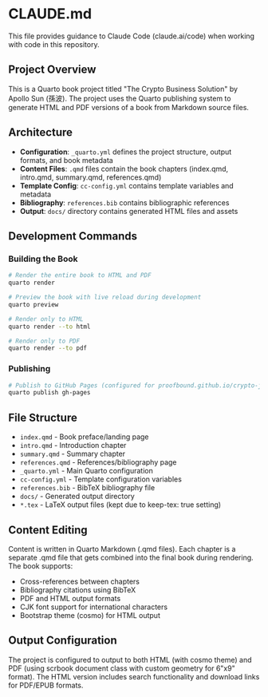 # CLAUDE.md

This file provides guidance to Claude Code (claude.ai/code) when working with code in this repository.

## Project Overview

This is a Quarto book project titled "The Crypto Business Solution" by Apollo Sun (孫波). The project uses the Quarto publishing system to generate HTML and PDF versions of a book from Markdown source files.

## Architecture

- **Configuration**: `_quarto.yml` defines the project structure, output formats, and book metadata
- **Content Files**: `.qmd` files contain the book chapters (index.qmd, intro.qmd, summary.qmd, references.qmd)
- **Template Config**: `cc-config.yml` contains template variables and metadata
- **Bibliography**: `references.bib` contains bibliographic references
- **Output**: `docs/` directory contains generated HTML files and assets

## Development Commands

### Building the Book
```bash
# Render the entire book to HTML and PDF
quarto render

# Preview the book with live reload during development
quarto preview

# Render only to HTML
quarto render --to html

# Render only to PDF
quarto render --to pdf
```

### Publishing
```bash
# Publish to GitHub Pages (configured for proofbound.github.io/crypto-jason/)
quarto publish gh-pages
```

## File Structure

- `index.qmd` - Book preface/landing page
- `intro.qmd` - Introduction chapter
- `summary.qmd` - Summary chapter  
- `references.qmd` - References/bibliography page
- `_quarto.yml` - Main Quarto configuration
- `cc-config.yml` - Template configuration variables
- `references.bib` - BibTeX bibliography file
- `docs/` - Generated output directory
- `*.tex` - LaTeX output files (kept due to keep-tex: true setting)

## Content Editing

Content is written in Quarto Markdown (.qmd files). Each chapter is a separate .qmd file that gets combined into the final book during rendering. The book supports:

- Cross-references between chapters
- Bibliography citations using BibTeX
- PDF and HTML output formats
- CJK font support for international characters
- Bootstrap theme (cosmo) for HTML output

## Output Configuration

The project is configured to output to both HTML (with cosmo theme) and PDF (using scrbook document class with custom geometry for 6"x9" format). The HTML version includes search functionality and download links for PDF/EPUB formats.